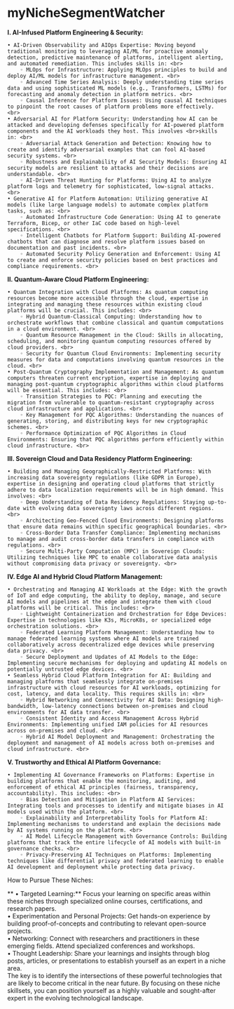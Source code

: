 # myNicheSegmentWatcher


**I. AI-Infused Platform Engineering & Security:**<br>


    • AI-Driven Observability and AIOps Expertise: Moving beyond traditional monitoring to leveraging AI/ML for proactive anomaly detection, predictive maintenance of platforms, intelligent alerting, and automated remediation. This includes skills in: <br>
        ◦ MLOps for Infrastructure: Applying MLOps principles to build and deploy AI/ML models for infrastructure management. <br>
        ◦ Advanced Time Series Analysis: Deeply understanding time series data and using sophisticated ML models (e.g., Transformers, LSTMs) for forecasting and anomaly detection in platform metrics. <br>
        ◦ Causal Inference for Platform Issues: Using causal AI techniques to pinpoint the root causes of platform problems more effectively. <br>
    • Adversarial AI for Platform Security: Understanding how AI can be attacked and developing defenses specifically for AI-powered platform components and the AI workloads they host. This involves <br>skills in: <br>
        ◦ Adversarial Attack Generation and Detection: Knowing how to create and identify adversarial examples that can fool AI-based security systems. <br>
        ◦ Robustness and Explainability of AI Security Models: Ensuring AI security models are resilient to attacks and their decisions are understandable. <br>
        ◦ AI-Driven Threat Hunting for Platforms: Using AI to analyze platform logs and telemetry for sophisticated, low-signal attacks. <br>
    • Generative AI for Platform Automation: Utilizing generative AI models (like large language models) to automate complex platform tasks, such as: <br>
        ◦ Automated Infrastructure Code Generation: Using AI to generate Terraform, Bicep, or other IaC code based on high-level specifications. <br>
        ◦ Intelligent Chatbots for Platform Support: Building AI-powered chatbots that can diagnose and resolve platform issues based on documentation and past incidents. <br>
        ◦ Automated Security Policy Generation and Enforcement: Using AI to create and enforce security policies based on best practices and compliance requirements. <br>

**II. Quantum-Aware Cloud Platform Engineering:**<br>

    • Quantum Integration with Cloud Platforms: As quantum computing resources become more accessible through the cloud, expertise in integrating and managing these resources within existing cloud platforms will be crucial. This includes: <br>
        ◦ Hybrid Quantum-Classical Computing: Understanding how to orchestrate workflows that combine classical and quantum computations in a cloud environment. <br>
        ◦ Quantum Resource Management in the Cloud: Skills in allocating, scheduling, and monitoring quantum computing resources offered by cloud providers. <br>
        ◦ Security for Quantum Cloud Environments: Implementing security measures for data and computations involving quantum resources in the cloud. <br>
    • Post-Quantum Cryptography Implementation and Management: As quantum computers threaten current encryption, expertise in deploying and managing post-quantum cryptographic algorithms within cloud platforms will be essential. This includes: <br>
        ◦ Transition Strategies to PQC: Planning and executing the migration from vulnerable to quantum-resistant cryptography across cloud infrastructure and applications. <br>
        ◦ Key Management for PQC Algorithms: Understanding the nuances of generating, storing, and distributing keys for new cryptographic schemes. <br>
        ◦ Performance Optimization of PQC Algorithms in Cloud Environments: Ensuring that PQC algorithms perform efficiently within cloud infrastructure. <br>

**III. Sovereign Cloud and Data Residency Platform Engineering:**<br>

    • Building and Managing Geographically-Restricted Platforms: With increasing data sovereignty regulations (like GDPR in Europe), expertise in designing and operating cloud platforms that strictly adhere to data localization requirements will be in high demand. This involves: <br>
        ◦ Deep Understanding of Data Residency Regulations: Staying up-to-date with evolving data sovereignty laws across different regions. <br>
        ◦ Architecting Geo-Fenced Cloud Environments: Designing platforms that ensure data remains within specific geographical boundaries. <br>
        ◦ Cross-Border Data Transfer Compliance: Implementing mechanisms to manage and audit cross-border data transfers in compliance with regulations. <br>
        ◦ Secure Multi-Party Computation (MPC) in Sovereign Clouds: Utilizing techniques like MPC to enable collaborative data analysis without compromising data privacy or sovereignty. <br>

**IV. Edge AI and Hybrid Cloud Platform Management:**<br>

    • Orchestrating and Managing AI Workloads at the Edge: With the growth of IoT and edge computing, the ability to deploy, manage, and secure AI models and pipelines at the edge and integrate them with cloud platforms will be critical. This includes: <br>
        ◦ Lightweight Containerization and Orchestration for Edge Devices: Expertise in technologies like K3s, MicroK8s, or specialized edge orchestration solutions. <br>
        ◦ Federated Learning Platform Management: Understanding how to manage federated learning systems where AI models are trained collaboratively across decentralized edge devices while preserving data privacy. <br>
        ◦ Secure Deployment and Updates of AI Models to the Edge: Implementing secure mechanisms for deploying and updating AI models on potentially untrusted edge devices. <br>
    • Seamless Hybrid Cloud Platform Integration for AI: Building and managing platforms that seamlessly integrate on-premises infrastructure with cloud resources for AI workloads, optimizing for cost, latency, and data locality. This requires skills in: <br>
        ◦ Hybrid Networking and Connectivity for AI Data: Designing high-bandwidth, low-latency connections between on-premises and cloud environments for AI data transfer. <br>
        ◦ Consistent Identity and Access Management Across Hybrid Environments: Implementing unified IAM policies for AI resources across on-premises and cloud. <br>
        ◦ Hybrid AI Model Deployment and Management: Orchestrating the deployment and management of AI models across both on-premises and cloud infrastructure. <br>

**V. Trustworthy and Ethical AI Platform Governance:**<br>

    • Implementing AI Governance Frameworks on Platforms: Expertise in building platforms that enable the monitoring, auditing, and enforcement of ethical AI principles (fairness, transparency, accountability). This includes: <br>
        ◦ Bias Detection and Mitigation in Platform AI Services: Integrating tools and processes to identify and mitigate biases in AI models used within the platform. <br>
        ◦ Explainability and Interpretability Tools for Platform AI: Implementing mechanisms to understand and explain the decisions made by AI systems running on the platform. <br>
        ◦ AI Model Lifecycle Management with Governance Controls: Building platforms that track the entire lifecycle of AI models with built-in governance checks. <br>
        ◦ Privacy-Preserving AI Techniques on Platforms: Implementing techniques like differential privacy and federated learning to enable AI development and deployment while protecting data privacy. 
How to Pursue These Niches:<br>

   ** • Targeted Learning:** Focus your learning on specific areas within these niches through specialized online courses, certifications, and research papers. <br>
    • Experimentation and Personal Projects: Get hands-on experience by building proof-of-concepts and contributing to relevant open-source projects. <br>
    • Networking: Connect with researchers and practitioners in these emerging fields. Attend specialized conferences and workshops. <br>
    • Thought Leadership: Share your learnings and insights through blog posts, articles, or presentations to establish yourself as an expert in a niche area. <br>
The key is to identify the intersections of these powerful technologies that are likely to become critical in the near future. By focusing on these niche skillsets, you can position yourself as a highly valuable and sought-after expert in the evolving technological landscape.<br>
